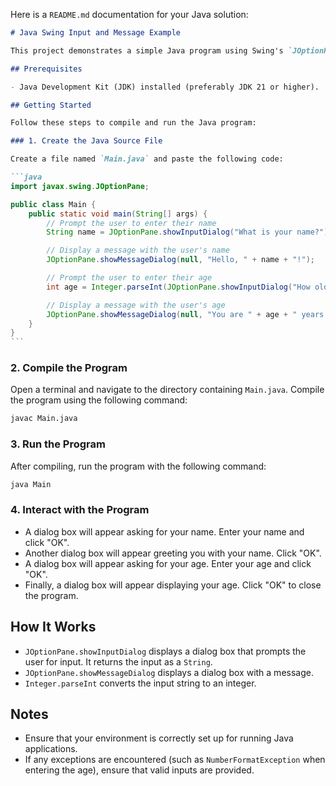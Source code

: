 Here is a `README.md` documentation for your Java solution:

````markdown
# Java Swing Input and Message Example

This project demonstrates a simple Java program using Swing's `JOptionPane` to interact with the user through dialog boxes. The program prompts the user to enter their name and age, then displays the provided information in message dialogs.

## Prerequisites

- Java Development Kit (JDK) installed (preferably JDK 21 or higher).

## Getting Started

Follow these steps to compile and run the Java program:

### 1. Create the Java Source File

Create a file named `Main.java` and paste the following code:

```java
import javax.swing.JOptionPane;

public class Main {
    public static void main(String[] args) {
        // Prompt the user to enter their name
        String name = JOptionPane.showInputDialog("What is your name?");

        // Display a message with the user's name
        JOptionPane.showMessageDialog(null, "Hello, " + name + "!");

        // Prompt the user to enter their age
        int age = Integer.parseInt(JOptionPane.showInputDialog("How old are you?"));

        // Display a message with the user's age
        JOptionPane.showMessageDialog(null, "You are " + age + " years old.");
    }
}
```
````

### 2. Compile the Program

Open a terminal and navigate to the directory containing `Main.java`. Compile the program using the following command:

```sh
javac Main.java
```

### 3. Run the Program

After compiling, run the program with the following command:

```sh
java Main
```

### 4. Interact with the Program

- A dialog box will appear asking for your name. Enter your name and click "OK".
- Another dialog box will appear greeting you with your name. Click "OK".
- A dialog box will appear asking for your age. Enter your age and click "OK".
- Finally, a dialog box will appear displaying your age. Click "OK" to close the program.

## How It Works

- `JOptionPane.showInputDialog` displays a dialog box that prompts the user for input. It returns the input as a `String`.
- `JOptionPane.showMessageDialog` displays a dialog box with a message.
- `Integer.parseInt` converts the input string to an integer.

## Notes

- Ensure that your environment is correctly set up for running Java applications.
- If any exceptions are encountered (such as `NumberFormatException` when entering the age), ensure that valid inputs are provided.
